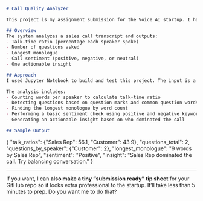 ```markdown
# Call Quality Analyzer

This project is my assignment submission for the Voice AI startup. I have implemented a Call Quality Analyzer using Python in Jupyter Notebook.

## Overview
The system analyzes a sales call transcript and outputs:
- Talk-time ratio (percentage each speaker spoke)
- Number of questions asked
- Longest monologue
- Call sentiment (positive, negative, or neutral)
- One actionable insight

## Approach
I used Jupyter Notebook to build and test this project. The input is a plain text transcript where each line is labeled with the speaker (for example: "Sales Rep:" or "Customer:"). The program parses the transcript and applies simple text processing to extract metrics.

The analysis includes:
- Counting words per speaker to calculate talk-time ratio
- Detecting questions based on question marks and common question words
- Finding the longest monologue by word count
- Performing a basic sentiment check using positive and negative keywords
- Generating an actionable insight based on who dominated the call

## Sample Output
```

{
"talk\_ratios": {"Sales Rep": 56.1, "Customer": 43.9},
"questions\_total": 2,
"questions\_by\_speaker": {"Customer": 2},
"longest\_monologue": "9 words by Sales Rep",
"sentiment": "Positive",
"insight": "Sales Rep dominated the call. Try balancing conversation."
}


---

If you want, I can **also make a tiny “submission ready” tip sheet** for your GitHub repo so it looks extra professional to the startup. It’ll take less than 5 minutes to prep. Do you want me to do that?
